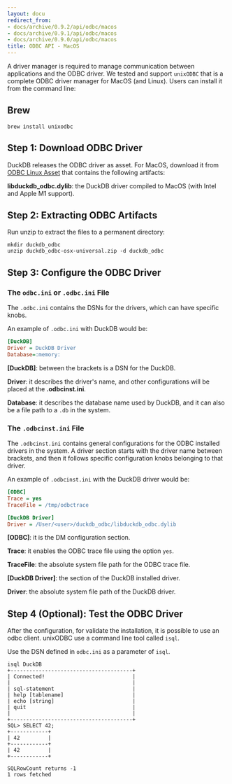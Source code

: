 ```yaml
---
layout: docu
redirect_from:
- docs/archive/0.9.2/api/odbc/macos
- docs/archive/0.9.1/api/odbc/macos
- docs/archive/0.9.0/api/odbc/macos
title: ODBC API - MacOS
---
```


A driver manager is required to manage communication between applications and the ODBC driver.
We tested and support `unixODBC` that is a complete ODBC driver manager for MacOS (and Linux).
Users can install it from the command line:

## Brew

```batch
brew install unixodbc 
```

## Step 1: Download ODBC Driver

DuckDB releases the ODBC driver as asset. For MacOS, download it from <a href="https://github.com/duckdb/duckdb/releases/download/v0.9.2/duckdb_odbc-osx-universal.zip">ODBC Linux Asset</a> that contains the following artifacts:

**libduckdb_odbc.dylib**: the DuckDB driver compiled to MacOS (with Intel and Apple M1 support).

## Step 2: Extracting ODBC Artifacts

Run unzip to extract the files to a permanent directory:

```batch
mkdir duckdb_odbc
unzip duckdb_odbc-osx-universal.zip -d duckdb_odbc
```


## Step 3:  Configure the ODBC Driver


### The `odbc.ini` or `.odbc.ini` File

The `.odbc.ini` contains the DSNs for the drivers, which can have specific knobs.

An example of `.odbc.ini` with DuckDB would be:

```ini
[DuckDB]
Driver = DuckDB Driver
Database=:memory:
```

**[DuckDB]**: between the brackets is a DSN for the DuckDB.

**Driver**: it describes the driver's name, and other configurations will be placed at the **.odbcinst.ini**.

**Database**: it describes the database name used by DuckDB, and it can also be a file path to a `.db` in the system.

### The `.odbcinst.ini` File

The `.odbcinst.ini` contains general configurations for the ODBC installed drivers in the system.
A driver section starts with the driver name between brackets, and then it follows specific configuration knobs belonging to that driver.

An example of `.odbcinst.ini` with the DuckDB driver would be:

```ini
[ODBC]
Trace = yes
TraceFile = /tmp/odbctrace

[DuckDB Driver]
Driver = /User/<user>/duckdb_odbc/libduckdb_odbc.dylib
```


**[ODBC]**: it is the DM configuration section.

**Trace**: it enables the ODBC trace file using the option `yes`.

**TraceFile**: the absolute system file path for the ODBC trace file.


**[DuckDB Driver]**: the section of the DuckDB installed driver.

**Driver**: the absolute system file path of the DuckDB driver.

## Step 4 (Optional): Test the ODBC Driver

After the configuration, for validate the installation, it is possible to use an odbc client. unixODBC use a command line tool called `isql`.

Use the DSN defined in `odbc.ini` as a parameter of `isql`.

```text
isql DuckDB
+---------------------------------------+
| Connected!                            |
|                                       |
| sql-statement                         |
| help [tablename]                      |
| echo [string]                         |
| quit                                  |
|                                       |
+---------------------------------------+
SQL> SELECT 42;
+------------+
| 42         |
+------------+
| 42         |
+------------+

SQLRowCount returns -1
1 rows fetched
```
